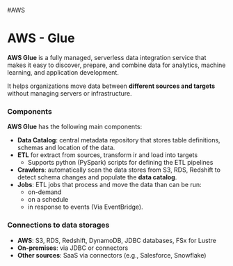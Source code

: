 #AWS

# AWS - Glue

**AWS Glue** is a fully managed, serverless data integration service that makes it easy to discover, prepare, and combine data for analytics, machine learning, and application development.

It helps organizations move data between **different sources and targets** without 
managing servers or infrastructure.

### Components

**AWS Glue** has the following main components: 

* **Data Catalog**: central metadata repository that stores table definitions, schemas and location of the data. 
* **ETL** for extract from sources, transform ir and load into targets
	* Supports python (PySpark) scripts for defining the ETL pipelines
* **Crawlers**: automatically scan the data stores from S3, RDS, Redshift to detect schema changes and populate the **data catalog**. 
* **Jobs**: ETL jobs that process and move the data than can be run: 
	* on-demand
	* on a schedule
	* in response to events (Via EventBridge). 


### Connections to data storages

- **AWS**: S3, RDS, Redshift, DynamoDB, JDBC databases, FSx for Lustre    
- **On-premises**: via JDBC or connectors
- **Other sources**: SaaS via connectors (e.g., Salesforce, Snowflake)